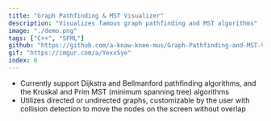 ```yaml
---
title: "Graph Pathfinding & MST Visualizer"
description: "Visualizes famous graph pathfinding and MST algorithms"
image: "./demo.png"
tags: ["C++", "SFML"]
github: "https://github.com/a-knaw-knee-mus/Graph-Pathfinding-and-MST-Visualizer"
gif: "https://imgur.com/a/YexxSye"
index: 6
---
```


- Currently support Dijkstra and Bellmanford pathfinding algorithms, and the Kruskal and Prim MST (minimum spanning tree) algorithms
- Utilizes directed or undirected graphs, customizable by the user with collision detection to move the nodes on the screen without overlap